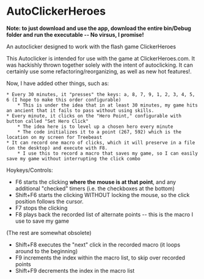 AutoClickerHeroes
=================

**Note: to just download and use the app, download the entire bin/Debug folder and run the executable -- No virsus, I promise!**

An autoclicker designed to work with the flash game ClickerHeroes

This Autoclicker is intended for use with the game at ClickerHeroes.com. 
It was hackishly thrown together solely with the intent of autoclicking. 
It can certainly use some refactoring/reorganizing, as well as new hot features!.

Now, I have added other things, such as:

	* Every 30 minutes, it "presses" the keys: a, 8, 7, 9, 1, 2, 3, 4, 5, 6 (I hope to make this order configurable)
		* This is under the idea that in at least 30 minutes, my game hits an ancient that it fails to pass without using skills.
	* Every minute, it clicks on the "Hero Point," configurable with button called "Set Hero Click"
		* The idea here is to level up a chosen hero every minute
		* The code initializes it to a point (267, 592) which is the location on my screen for Treebeast
	* It can record one macro of clicks, which it will preserve in a file (on the desktop) and execute with F8.
		* I use this to record a macro that saves my game, so I can easily save my game without interrupting the click combo
	
Hoykeys/Controls:
* F6 starts the clicking **where the mouse is at that point**, and any additional "checked" timers (i.e. the checkboxes at the bottom)
* Shift+F6 starts the clicking WITHOUT locking the mouse, so the click position follows the cursor.
* F7 stops the clicking
* F8 plays back the recorded list of alternate points -- this is the macro I use to save my game

(The rest are somewhat obsolete)
* Shift+F8 executes the "next" click in the recorded macro (it loops around to the beginning)
* F9 increments the index within the macro list, to skip over recorded points
* Shift+F9 decrements the index in the macro list
